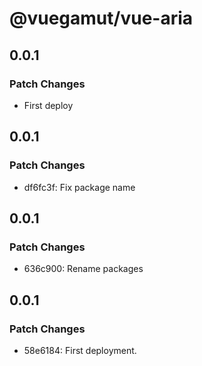 # @vuegamut/vue-aria

## 0.0.1

### Patch Changes

- First deploy

## 0.0.1

### Patch Changes

- df6fc3f: Fix package name

## 0.0.1

### Patch Changes

- 636c900: Rename packages

## 0.0.1

### Patch Changes

- 58e6184: First deployment.
